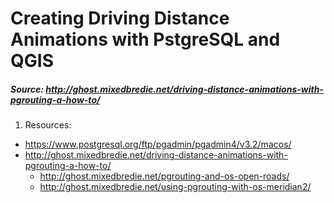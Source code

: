 # Creating Driving Distance Animations with PstgreSQL and QGIS
##### Source: http://ghost.mixedbredie.net/driving-distance-animations-with-pgrouting-a-how-to/


1. Resources:
  - https://www.postgresql.org/ftp/pgadmin/pgadmin4/v3.2/macos/
  - http://ghost.mixedbredie.net/driving-distance-animations-with-pgrouting-a-how-to/
    - http://ghost.mixedbredie.net/pgrouting-and-os-open-roads/
    - http://ghost.mixedbredie.net/using-pgrouting-with-os-meridian2/
